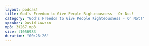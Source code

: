 ```yaml
---
layout: podcast
title: God’s Freedom to Give People Righteousness - Or Not!
category: "God’s Freedom to Give People Righteousness - Or Not!"
speaker: David Lawson
mp3: 30267.mp3
size: 11056983
duration: "00:26:26"
---
```



